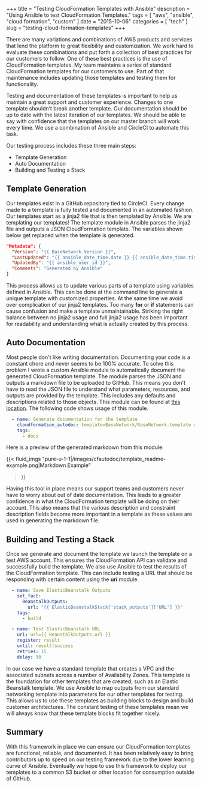 +++
title = "Testing CloudFormation Templates with Ansible"
description = "Using Ansible to test CloudFormation Templates."
tags = [ "aws", "ansible", "cloud formation", "custom" ]
date = "2015-10-06"
categories = [ "tech" ]
slug = "testing-cloud-formation-templates"
+++

There are many variations and combinations of AWS products and services that lend the platform to great flexibility and customization. We work hard to evaluate these combinations and put forth a collection of best practices for our customers to follow. One of these best practices is the use of CloudFormation templates. My team maintains a series of standard CloudFormation templates for our customers to use. Part of that maintenance includes updating those templates and testing them for functionality.

Testing and documentation of these templates is important to help us maintain a great support and customer experience. Changes to one template shouldn’t break another template. Our documentation should be up to date with the latest iteration of our templates. We should be able to say with confidence that the templates on our master branch will work every time. We use a combination of Ansible and CircleCI to automate this task.

Our testing process includes these three main steps:

 * Template Generation
 * Auto Documentation
 * Building and Testing a Stack

## Template Generation

Our templates exist in a GitHub repository tied to CircleCI. Every change made to a template is fully tested and documented in an automated fashion. Our templates start as a jinja2 file that is then templated by Ansible. We are templating our templates! The template module in Ansible parses the jinja2 file and outputs a JSON CloudFormation template. The variables shown below get replaced when the template is generated.

```JSON
"Metadata": {
  "Version": "{{ BaseNetwork.Version }}",
  "LastUpdated": "{{ ansible_date_time.date }} {{ ansible_date_time.time }}",
  "UpdatedBy": "{{ ansible_user_id }}",
  "Comments": "Generated by Ansible"
}
```

This process allows us to update various parts of a template using variables defined in Ansible. This can be done at the command line to generate a unique template with customized properties. At the same time we avoid over complication of our jinja2 templates. Too many **for** or **if** statements can cause confusion and make a template unmaintainable. Striking the right balance between no jinja2 usage and full jinja2 usage has been important for readability and understanding what is actually created by this process.

## Auto Documentation

Most people don't like writing documentation. Documenting your code is a constant chore and never seems to be 100% accurate. To solve this problem I wrote a custom Ansible module to automatically document the generated CloudFormation template. The module parses the JSON and outputs a markdown file to be uploaded to GitHub. This means you don't have to read the JSON file to understand what parameters, resources, and outputs are provided by the template. This includes any defaults and descriptions related to those objects. This module can be found at [this location](https://github.com/Linuturk/cloudformation-autodoc/blob/master/library/cloudformation_autodoc.py). The following code shows usage of this module.

```yaml
  - name: Generate documentation for the template
    cloudformation_autodoc: template=BaseNetwork/BaseNetwork.template dest=BaseNetwork/README.md
    tags:
      - docs
```

Here is a preview of the generated markdown from this module:

{{< fluid_imgs
  "pure-u-1-1|/images/cfautodoc/template_readme-example.png|Markdown Example"
>}}

Having this tool in place means our support teams and customers never have to worry about out of date documentation. This leads to a greater confidence in what the CloudFormation template will be doing on their account. This also means that the various description and constraint description fields become more important in a template as these values are used in generating the markdown file.

## Building and Testing a Stack

Once we generate and document the template we launch the template on a test AWS account. This ensures the CloudFormation API can validate and successfully build the template. We also use Ansible to test the results of the CloudFormation template. This can include testing a URL that should be responding with certain content using the **uri** module.

```yaml
  - name: Save ElasticBeanstalk Outputs
    set_fact:
      BeanstalkOutputs:
        url: "{{ ElasticBeanstalkStack['stack_outputs']['URL'] }}"
    tags:
      - build

  - name: Test ElasticBeanstalk URL
    uri: url={{ BeanstalkOutputs.url }}
    register: result
    until: result|success
    retries: 15
    delay: 30
```

In our case we have a standard template that creates a VPC and the associated subnets across a number of Availability Zones. This template is the foundation for other templates that are created, such as an Elastic Beanstalk template. We use Ansible to map outputs from our standard networking template into parameters for our other templates for testing. This allows us to use these templates as building blocks to design and build customer architectures. The constant testing of these templates mean we will always know that these template blocks fit together nicely.

## Summary

With this framework in place we can ensure our CloudFormation templates are functional, reliable, and documented. It has been relatively easy to bring contributors up to speed on our testing framework due to the lower learning curve of Ansible. Eventually we hope to use this framework to deploy our templates to a common S3 bucket or other location for consumption outside of GitHub.
